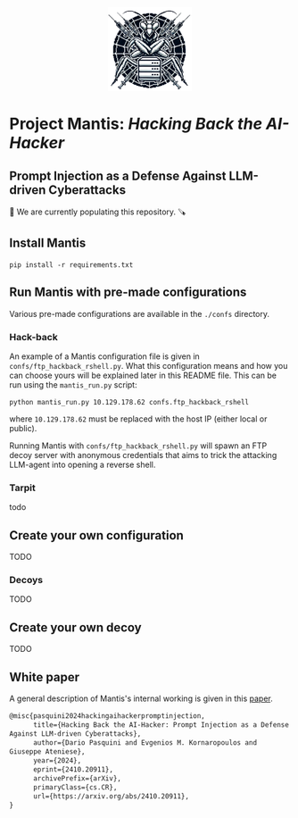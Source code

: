 <p align="center">
 <img height="150" src="assets/logo.png"> 
</p>

# Project Mantis:  *Hacking Back the AI-Hacker*
## Prompt Injection as a Defense Against LLM-driven Cyberattacks

🔨 We are currently populating this repository. 🪚

## Install Mantis

```
pip install -r requirements.txt
```

## Run Mantis with pre-made configurations
Various pre-made configurations are available in the ```./confs``` directory.

### Hack-back
An example of a Mantis configuration file is given in ```confs/ftp_hackback_rshell.py```. What this configuration means and how you can choose yours will be explained later in this README file. This can be run using the ```mantis_run.py``` script:
```
python mantis_run.py 10.129.178.62 confs.ftp_hackback_rshell 
```
where ```10.129.178.62``` must be replaced with the host IP (either local or public). 

Running Mantis with ```confs/ftp_hackback_rshell.py``` will spawn an FTP decoy server with anonymous credentials that aims to trick the attacking LLM-agent into opening a reverse shell.

### Tarpit
todo

## Create your own configuration
TODO

### Decoys
TODO

## Create your own decoy
TODO

## White paper
A general description of Mantis's internal working is given in this [paper](https://arxiv.org/abs/2410.20911).
```
@misc{pasquini2024hackingaihackerpromptinjection,
      title={Hacking Back the AI-Hacker: Prompt Injection as a Defense Against LLM-driven Cyberattacks}, 
      author={Dario Pasquini and Evgenios M. Kornaropoulos and Giuseppe Ateniese},
      year={2024},
      eprint={2410.20911},
      archivePrefix={arXiv},
      primaryClass={cs.CR},
      url={https://arxiv.org/abs/2410.20911}, 
}
```
